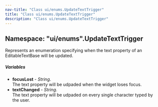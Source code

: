 ```yaml
---
nav-title: "Class ui/enums.UpdateTextTrigger"
title: "Class ui/enums.UpdateTextTrigger"
description: "Class ui/enums.UpdateTextTrigger"
---
```

## Namespace: "ui/enums".UpdateTextTrigger
Represents an enumeration specifying when the text property of an EditableTextBase will be updated.

##### Variables
 - **focusLost** - _String_.    
  The text property will be udpaded when the widget loses focus.
 - **textChanged** - _String_.    
  The text property will be udpaded on every single character typed by the user.